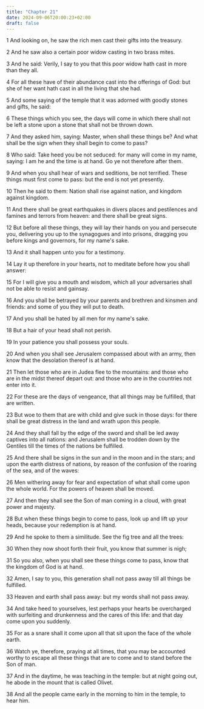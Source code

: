 ```yaml
---
title: "Chapter 21"
date: 2024-09-06T20:00:23+02:00
draft: false
---
```



1 And looking on, he saw the rich men cast their gifts into the treasury.

2 And he saw also a certain poor widow casting in two brass mites.

3 And he said: Verily, I say to you that this poor widow hath cast in more than they all.

4 For all these have of their abundance cast into the offerings of God: but she of her want hath cast in all the living that she had.

5 And some saying of the temple that it was adorned with goodly stones and gifts, he said:

6 These things which you see, the days will come in which there shall not be left a stone upon a stone that shall not be thrown down.

7 And they asked him, saying: Master, when shall these things be? And what shall be the sign when they shall begin to come to pass?

8 Who said: Take heed you be not seduced: for many will come in my name, saying: I am he and the time is at hand. Go ye not therefore after them.

9 And when you shall hear of wars and seditions, be not terrified. These things must first come to pass: but the end is not yet presently.

10 Then he said to them: Nation shall rise against nation, and kingdom against kingdom.

11 And there shall be great earthquakes in divers places and pestilences and famines and terrors from heaven: and there shall be great signs.

12 But before all these things, they will lay their hands on you and persecute you, delivering you up to the synagogues and into prisons, dragging you before kings and governors, for my name's sake.

13 And it shall happen unto you for a testimony.

14 Lay it up therefore in your hearts, not to meditate before how you shall answer:

15 For I will give you a mouth and wisdom, which all your adversaries shall not be able to resist and gainsay.

16 And you shall be betrayed by your parents and brethren and kinsmen and friends: and some of you they will put to death.

17 And you shall be hated by all men for my name's sake.

18 But a hair of your head shall not perish.

19 In your patience you shall possess your souls.

20 And when you shall see Jerusalem compassed about with an army, then know that the desolation thereof is at hand.

21 Then let those who are in Judea flee to the mountains: and those who are in the midst thereof depart out: and those who are in the countries not enter into it.

22 For these are the days of vengeance, that all things may be fulfilled, that are written.

23 But woe to them that are with child and give suck in those days: for there shall be great distress in the land and wrath upon this people.

24 And they shall fall by the edge of the sword and shall be led away captives into all nations: and Jerusalem shall be trodden down by the Gentiles till the times of the nations be fulfilled.

25 And there shall be signs in the sun and in the moon and in the stars; and upon the earth distress of nations, by reason of the confusion of the roaring of the sea, and of the waves:

26 Men withering away for fear and expectation of what shall come upon the whole world. For the powers of heaven shall be moved.

27 And then they shall see the Son of man coming in a cloud, with great power and majesty.

28 But when these things begin to come to pass, look up and lift up your heads, because your redemption is at hand.

29 And he spoke to them a similitude. See the fig tree and all the trees:

30 When they now shoot forth their fruit, you know that summer is nigh;

31 So you also, when you shall see these things come to pass, know that the kingdom of God is at hand.

32 Amen, I say to you, this generation shall not pass away till all things be fulfilled.

33 Heaven and earth shall pass away: but my words shall not pass away.

34 And take heed to yourselves, lest perhaps your hearts be overcharged with surfeiting and drunkenness and the cares of this life: and that day come upon you suddenly.

35 For as a snare shall it come upon all that sit upon the face of the whole earth.

36 Watch ye, therefore, praying at all times, that you may be accounted worthy to escape all these things that are to come and to stand before the Son of man.

37 And in the daytime, he was teaching in the temple: but at night going out, he abode in the mount that is called Olivet.

38 And all the people came early in the morning to him in the temple, to hear him.

